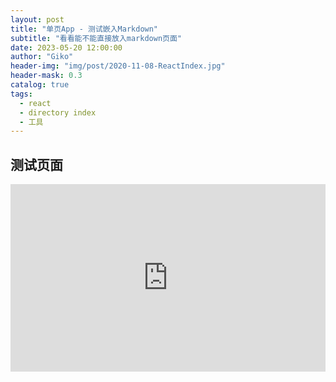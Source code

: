 ```yaml
---
layout: post
title: "单页App - 测试嵌入Markdown"
subtitle: "看看能不能直接放入markdown页面"
date: 2023-05-20 12:00:00
author: "Giko"
header-img: "img/post/2020-11-08-ReactIndex.jpg"
header-mask: 0.3
catalog: true
tags:
  - react
  - directory index
  - 工具
---
```


## 测试页面

<iframe
  src="https://yougikou.github.io/onepageapps/ariang.html"
  width="100%" height="300" 
  style="border:none;"
></iframe>